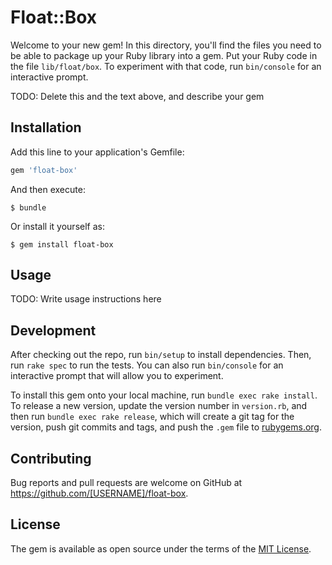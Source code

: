 # Float::Box

Welcome to your new gem! In this directory, you'll find the files you need to be able to package up your Ruby library into a gem. Put your Ruby code in the file `lib/float/box`. To experiment with that code, run `bin/console` for an interactive prompt.

TODO: Delete this and the text above, and describe your gem

## Installation

Add this line to your application's Gemfile:

```ruby
gem 'float-box'
```

And then execute:

    $ bundle

Or install it yourself as:

    $ gem install float-box

## Usage

TODO: Write usage instructions here

## Development

After checking out the repo, run `bin/setup` to install dependencies. Then, run `rake spec` to run the tests. You can also run `bin/console` for an interactive prompt that will allow you to experiment.

To install this gem onto your local machine, run `bundle exec rake install`. To release a new version, update the version number in `version.rb`, and then run `bundle exec rake release`, which will create a git tag for the version, push git commits and tags, and push the `.gem` file to [rubygems.org](https://rubygems.org).

## Contributing

Bug reports and pull requests are welcome on GitHub at https://github.com/[USERNAME]/float-box.


## License

The gem is available as open source under the terms of the [MIT License](http://opensource.org/licenses/MIT).

